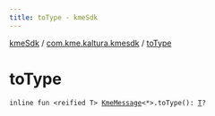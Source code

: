 ```yaml
---
title: toType - kmeSdk
---
```


[kmeSdk](../index.html) / [com.kme.kaltura.kmesdk](index.html) / [toType](./to-type.html)

# toType

`inline fun <reified T> `[`KmeMessage`](../com.kme.kaltura.kmesdk.ws.message/-kme-message/index.html)`<*>.toType(): `[`T`](to-type.html#T)`?`